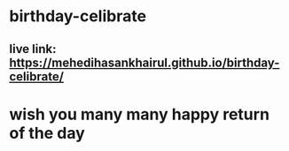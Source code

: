 # birthday-celibrate

## live link: https://mehedihasankhairul.github.io/birthday-celibrate/

# wish you many many happy return of the day
